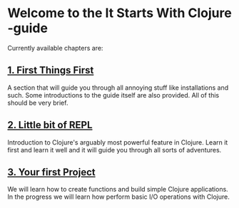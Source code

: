 # Welcome to the It Starts With Clojure -guide

Currently available chapters are:

## [1. First Things First](./1-first-things-first)

A section that will guide you through all annoying stuff like installations and such.
Some introductions to the guide itself are also provided.
All of this should be very brief.

## [2. Little bit of REPL](./2-little-bit-of-repl)

Introduction to Clojure's arguably most powerful feature in Clojure.
Learn it first and learn it well and it will guide you through all sorts of adventures.

## [3. Your first Project](./3-first-project)

We will learn how to create functions and build simple Clojure applications.
In the progress we will learn how perform basic I/O operations with Clojure.
